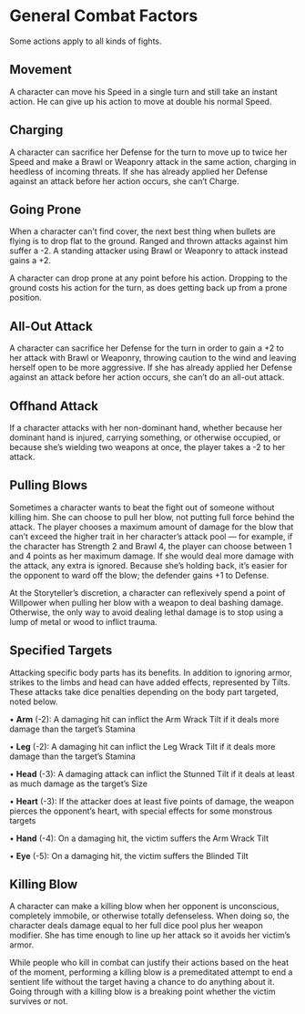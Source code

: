 # General Combat Factors

Some actions apply to all kinds of fights.

## Movement

A character can move his Speed in a single turn and still
take an instant action. He can give up his action to move at
double his normal Speed.

## Charging

A character can sacrifice her Defense for the turn to move
up to twice her Speed and make a Brawl or Weaponry attack
in the same action, charging in heedless of incoming threats.
If she has already applied her Defense against an attack before
her action occurs, she can’t Charge.

## Going Prone

When a character can’t find cover, the next best thing
when bullets are flying is to drop flat to the ground. Ranged
and thrown attacks against him suffer a -2. A standing attacker using Brawl or Weaponry to attack instead gains a +2.

A character can drop prone at any point before his action.
Dropping to the ground costs his action for the turn, as does
getting back up from a prone position.

## All-Out Attack

A character can sacrifice her Defense for the turn in order
to gain a +2 to her attack with Brawl or Weaponry, throwing caution to the wind and leaving herself open to be more
aggressive. If she has already applied her Defense against an
attack before her action occurs, she can’t do an all-out attack.

## Offhand Attack

If a character attacks with her non-dominant hand,
whether because her dominant hand is injured, carrying
something, or otherwise occupied, or because she’s wielding two weapons at once, the player takes a -2 to her attack.

## Pulling Blows

Sometimes a character wants to beat the fight out of someone without killing him. She can choose to pull her blow,
not putting full force behind the attack. The player chooses a
maximum amount of damage for the blow that can’t exceed
the higher trait in her character’s attack pool — for example,
if the character has Strength 2 and Brawl 4, the player can
choose between 1 and 4 points as her maximum damage.
If she would deal more damage with the attack, any extra is
ignored. Because she’s holding back, it’s easier for the opponent to ward off the blow; the defender gains +1 to Defense.

At the Storyteller’s discretion, a character can reflexively
spend a point of Willpower when pulling her blow with a
weapon to deal bashing damage. Otherwise, the only way to
avoid dealing lethal damage is to stop using a lump of metal
or wood to inflict trauma.

## Specified Targets

Attacking specific body parts has its benefits. In addition
to ignoring armor, strikes to the limbs
and head can have added effects, represented by Tilts. These attacks take dice penalties depending on the
body part targeted, noted below.

• **Arm** (-2): A damaging hit can inflict the Arm Wrack
Tilt if it deals more damage than the target’s Stamina

• **Leg** (-2): A damaging hit can inflict the Leg Wrack Tilt
if it deals more damage than the target’s Stamina

• **Head** (-3): A damaging attack can inflict the Stunned
Tilt if it deals at least as much damage as the target’s Size

• **Heart** (-3): If the attacker does at least five points of
damage, the weapon pierces the opponent’s heart,
with special effects for some monstrous targets

• **Hand** (-4): On a damaging hit, the victim suffers the
Arm Wrack Tilt

• **Eye** (-5): On a damaging hit, the victim suffers the
Blinded Tilt

## Killing Blow

A character can make a killing blow when her opponent
is unconscious, completely immobile, or otherwise totally
defenseless. When doing so, the character deals damage equal
to her full dice pool plus her weapon modifier. She has time
enough to line up her attack so it avoids her victim’s armor.

While people who kill in combat can justify their actions
based on the heat of the moment, performing a killing blow is a premeditated attempt to end a sentient life without the
target having a chance to do anything about it. Going through
with a killing blow is a breaking point whether the victim
survives or not.
